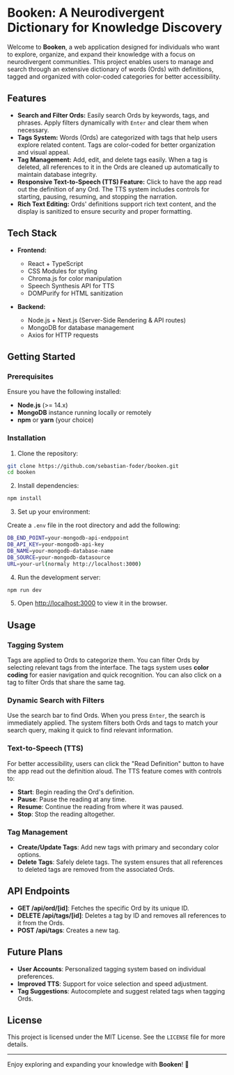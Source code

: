 # **Booken: A Neurodivergent Dictionary for Knowledge Discovery**

Welcome to **Booken**, a web application designed for individuals who want to explore, organize, and expand their knowledge with a focus on neurodivergent communities. This project enables users to manage and search through an extensive dictionary of words (Ords) with definitions, tagged and organized with color-coded categories for better accessibility.

## **Features**

- **Search and Filter Ords:** Easily search Ords by keywords, tags, and phrases. Apply filters dynamically with `Enter` and clear them when necessary.
- **Tags System:** Words (Ords) are categorized with tags that help users explore related content. Tags are color-coded for better organization and visual appeal.
- **Tag Management:** Add, edit, and delete tags easily. When a tag is deleted, all references to it in the Ords are cleaned up automatically to maintain database integrity.
- **Responsive Text-to-Speech (TTS) Feature:** Click to have the app read out the definition of any Ord. The TTS system includes controls for starting, pausing, resuming, and stopping the narration.
- **Rich Text Editing:** Ords' definitions support rich text content, and the display is sanitized to ensure security and proper formatting.

## **Tech Stack**

- **Frontend:**
  - React + TypeScript
  - CSS Modules for styling
  - Chroma.js for color manipulation
  - Speech Synthesis API for TTS
  - DOMPurify for HTML sanitization

- **Backend:**
  - Node.js + Next.js (Server-Side Rendering & API routes)
  - MongoDB for database management
  - Axios for HTTP requests

## **Getting Started**

### **Prerequisites**

Ensure you have the following installed:

- **Node.js** (>= 14.x)
- **MongoDB** instance running locally or remotely
- **npm** or **yarn** (your choice)

### **Installation**

1. Clone the repository:

```bash
git clone https://github.com/sebastian-foder/booken.git
cd booken
```

2. Install dependencies:

```bash
npm install
```

3. Set up your environment:

Create a `.env` file in the root directory and add the following:

```bash
DB_END_POINT=your-mongodb-api-endppoint
DB_API_KEY=your-mongodb-api-key
DB_NAME=your-mongodb-database-name
DB_SOURCE=your-mongodb-datasource
URL=your-url(normaly http://localhost:3000)
```

4. Run the development server:

```bash
npm run dev
```

5. Open [http://localhost:3000](http://localhost:3000) to view it in the browser.

## **Usage**

### **Tagging System**

Tags are applied to Ords to categorize them. You can filter Ords by selecting relevant tags from the interface. The tags system uses **color coding** for easier navigation and quick recognition. You can also click on a tag to filter Ords that share the same tag.

### **Dynamic Search with Filters**

Use the search bar to find Ords. When you press `Enter`, the search is immediately applied. The system filters both Ords and tags to match your search query, making it quick to find relevant information.

### **Text-to-Speech (TTS)**

For better accessibility, users can click the "Read Definition" button to have the app read out the definition aloud. The TTS feature comes with controls to:

- **Start**: Begin reading the Ord's definition.
- **Pause**: Pause the reading at any time.
- **Resume**: Continue the reading from where it was paused.
- **Stop**: Stop the reading altogether.

### **Tag Management**

- **Create/Update Tags**: Add new tags with primary and secondary color options.
- **Delete Tags**: Safely delete tags. The system ensures that all references to deleted tags are removed from the associated Ords.

## **API Endpoints**

- **GET /api/ord/[id]**: Fetches the specific Ord by its unique ID.
- **DELETE /api/tags/[id]**: Deletes a tag by ID and removes all references to it from the Ords.
- **POST /api/tags**: Creates a new tag.

## **Future Plans**

- **User Accounts**: Personalized tagging system based on individual preferences.
- **Improved TTS**: Support for voice selection and speed adjustment.
- **Tag Suggestions**: Autocomplete and suggest related tags when tagging Ords.

## **License**

This project is licensed under the MIT License. See the `LICENSE` file for more details.

---

Enjoy exploring and expanding your knowledge with **Booken**! 🌈